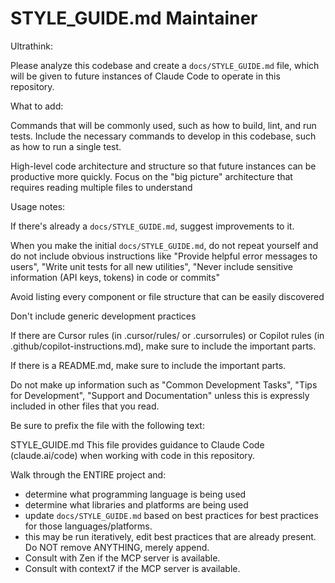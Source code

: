 # STYLE_GUIDE.md Maintainer

Ultrathink:

Please analyze this codebase and create a `docs/STYLE_GUIDE.md` file, which will be given to future instances of Claude Code to operate in this repository.

What to add:

Commands that will be commonly used, such as how to build, lint, and run tests. Include the necessary commands to develop in this codebase, such as how to run a single test.

High-level code architecture and structure so that future instances can be productive more quickly. Focus on the "big picture" architecture that requires reading multiple files to understand

Usage notes:

If there's already a `docs/STYLE_GUIDE.md`, suggest improvements to it.

When you make the initial `docs/STYLE_GUIDE.md`, do not repeat yourself and do not include obvious instructions like "Provide helpful error messages to users", "Write unit tests for all new utilities", "Never include sensitive information (API keys, tokens) in code or commits"

Avoid listing every component or file structure that can be easily discovered

Don't include generic development practices

If there are Cursor rules (in .cursor/rules/ or .cursorrules) or Copilot rules (in .github/copilot-instructions.md), make sure to include the important parts.

If there is a README.md, make sure to include the important parts.

Do not make up information such as "Common Development Tasks", "Tips for Development", "Support and Documentation" unless this is expressly included in other files that you read.

Be sure to prefix the file with the following text:

STYLE_GUIDE.md
This file provides guidance to Claude Code (claude.ai/code) when working with code in this repository.

Walk through the ENTIRE project and:

- determine what programming language is being used
- determine what libraries and platforms are being used
- update `docs/STYLE_GUIDE.md` based on best practices for best practices for those languages/platforms.
- this may be run iteratively, edit best practices that are already present. Do NOT remove ANYTHING, merely append.
- Consult with Zen if the MCP server is available.
- Consult with context7 if the MCP server is available.
